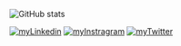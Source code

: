 



![GitHub stats](https://github-readme-stats.vercel.app/api?username=brunohermes&show_icons=true&theme=midnight-purple)


[![myLinkedin](https://img.shields.io/badge/LinkedIn-0077B5?style=for-the-badge&logo=linkedin&logoColor=white)](https://www.linkedin.com/in/bruno-vinicius-hermes-da-costa-501860153) [![myInstragram](https://img.shields.io/badge/Instagram-E4405F?style=for-the-badge&logo=instagram&logoColor=white
)](https://www.instagram.com/hermes.b_/) [![myTwitter](https://img.shields.io/badge/Twitter-1DA1F2?style=for-the-badge&logo=twitter&logoColor=white
)](https://twitter.com/BrunoHermes775) 